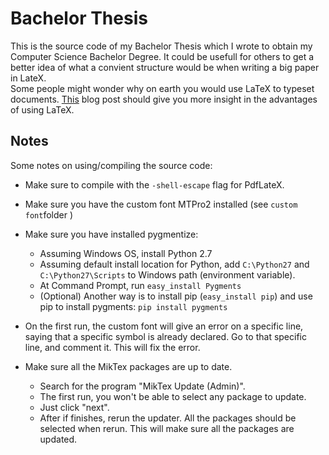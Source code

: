 # Bachelor Thesis
This is the source code of my Bachelor Thesis which I wrote to obtain my Computer Science Bachelor Degree.
It could be usefull for others to get a better idea of what a convient structure would be when writing a big paper in LateX.  
Some people might wonder why on earth you would use LaTeX to typeset documents.
[This](http://www.andy-roberts.net/writing/latex/benefits) blog post should give you more insight in the advantages of using LaTeX.

## Notes
Some notes on using/compiling the source code:
* Make sure to compile with the `-shell-escape` flag for PdfLateX.
* Make sure you have the custom font MTPro2 installed (see `custom font`folder )
* Make sure you have installed pygmentize:
	* Assuming Windows OS, install Python 2.7
	* Assuming default install location for Python, add `C:\Python27` and `C:\Python27\Scripts` to Windows path (environment variable).
	* At Command Prompt, run `easy_install Pygments`
	* (Optional) Another way is to install pip (`easy_install pip`) and use pip to install pygments: `pip install pygments` 
	
* On the first run, the custom font will give an error on a specific line, saying that a specific symbol is already declared.
	Go to that specific line, and comment it. This will fix the error.
* Make sure all the MikTex packages are up to date.
	* Search for the program "MikTex Update (Admin)".
	* The first run, you won't be able to select any package to update.
	* Just click "next".
	* After if finishes, rerun the updater. All the packages should be selected when rerun. This will make sure all the packages are updated.
